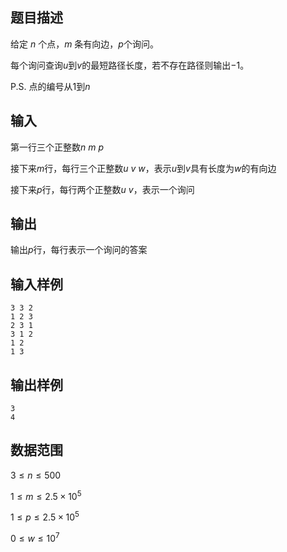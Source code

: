 ## 题目描述

给定 $n$ 个点，$m$ 条有向边，$p$个询问。

每个询问查询$u$到$v$的最短路径长度，若不存在路径则输出$-1$。

P.S. 点的编号从$1$到$n$

## 输入

第一行三个正整数$n \ m \ p$

接下来$m$行，每行三个正整数$u \ v \ w$，表示$u$到$v$具有长度为$w$的有向边

接下来$p$行，每行两个正整数$u \ v$，表示一个询问

## 输出

输出$p$行，每行表示一个询问的答案

## 输入样例

    3 3 2
    1 2 3
    2 3 1
    3 1 2
    1 2
    1 3

## 输出样例

    3
    4

## 数据范围

$3\leq n \leq 500$

$1\leq m \leq 2.5 × 10^5$

$1\leq p \leq 2.5 × 10^5$

$0\leq w \leq 10^7$

